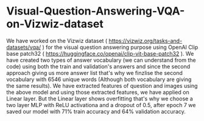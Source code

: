# Visual-Question-Answering-VQA-on-Vizwiz-dataset
 We have worked on the Vizwiz dataset ( https://vizwiz.org/tasks-and-datasets/vqa/ ) for the visual question answering purpose using OpenAI Clip base patch32 ( https://huggingface.co/openai/clip-vit-base-patch32 ). We have created two types of answer vocabulary (we can understand from the code) using both the train and validation's answers and since the second approach giving us more answer list that's why we finzlise the second vocabulary with 6546 unique words (Although both vocabulary are giving the same results). We have extracted features of question and images using the above model and using those extracted features, we have applied on Linear layer. But the Linear layer shows overfitting that's why we choose a two layer MLP with ReLU activationa and a dropout of 0.5, after epoch 7 we saved our model with 71% train accuracy and 64% validation accuracy.
